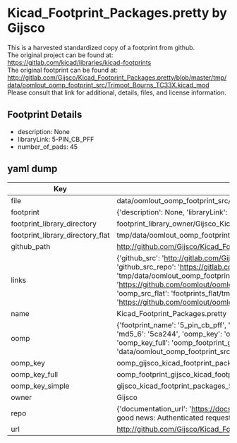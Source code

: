 # Kicad_Footprint_Packages.pretty by Gijsco  
This is a harvested standardized copy of a footprint from github.  
The original project can be found at:  
https://gitlab.com/kicad/libraries/kicad-footprints  
The original footprint can be found at:
http://gitlab.com/Gijsco/Kicad_Footprint_Packages.pretty/blob/master/tmp/data/oomlout_oomp_footprint_src/Trimpot_Bourns_TC33X.kicad_mod
Please consult that link for additional, details, files, and license information.  
## Footprint Details
* description: None  
* libraryLink: 5-PIN_CB_PFF  
* number_of_pads: 45  
## yaml dump  
| Key | Value |  
| --- | --- |  
| file | data/oomlout_oomp_footprint_src/Kicad_Footprint_Packages.pretty/5-PIN_CB_PFF.kicad_mod |  
| footprint | {'description': None, 'libraryLink': '5-PIN_CB_PFF', 'number_of_pads': 45} |  
| footprint_library_directory | footprint_library_owner/Gijsco_Kicad_Footprint_Packages.pretty |  
| footprint_library_directory_flat | tmp/data/oomlout_oomp_footprint_src/footprints_flat/gijsco_kicad_footprint_packages_5_pin_cb_pff/working |  
| github_path | http://github.com/Gijsco/Kicad_Footprint_Packages.pretty/blob/master/tmp/data/oomlout_oomp_footprint_src/5-PIN_CB_PFF.kicad_mod |  
| links | {'github_src': 'http://gitlab.com/Gijsco/Kicad_Footprint_Packages.pretty/blob/master/tmp/data/oomlout_oomp_footprint_src/Trimpot_Bourns_TC33X.kicad_mod', 'github_src_repo': 'https://gitlab.com/kicad/libraries/kicad-footprints', 'oomp_bot': 'tmp/data/oomlout_oomp_footprint_src/footprints/gijsco_kicad_footprint_packages_5_pin_cb_pff/working', 'oomp_bot_github': 'https://github.com/oomlout/oomlout_oomp_footprint_bot/tree/main/tmp/data/oomlout_oomp_footprint_src/footprints/gijsco_kicad_footprint_packages_5_pin_cb_pff/working', 'oomp_src_flat': 'footprints_flat/tmp/data/oomlout_oomp_footprint_src/footprints_flat/gijsco_kicad_footprint_packages_5_pin_cb_pff/working', 'oomp_src_flat_github': 'https://github.com/oomlout/oomlout_oomp_footprint_src/tree/main/tmp/data/oomlout_oomp_footprint_src/footprints_flat/gijsco_kicad_footprint_packages_5_pin_cb_pff/working'} |  
| name | Kicad_Footprint_Packages.pretty |  
| oomp | {'footprint_name': '5_pin_cb_pff', 'library_name': 'kicad_footprint_packages', 'md5': '5ca244654c51197d073afae02274cf68', 'md5_10': '5ca244654c', 'md5_5': '5ca24', 'md5_6': '5ca244', 'oomp_key': 'oomp_gijsco_kicad_footprint_packages_5_pin_cb_pff', 'oomp_key_extra': 'oomp_footprint_gijsco_kicad_footprint_packages_5_pin_cb_pff', 'oomp_key_full': 'oomp_footprint_gijsco_kicad_footprint_packages_5_pin_cb_pff_5ca244', 'oomp_key_simple': 'gijsco_kicad_footprint_packages_5_pin_cb_pff', 'original_filename': 'data/oomlout_oomp_footprint_src/Kicad_Footprint_Packages.pretty/5-PIN_CB_PFF.kicad_mod', 'owner_name': 'gijsco'} |  
| oomp_key | oomp_gijsco_kicad_footprint_packages_5_pin_cb_pff |  
| oomp_key_full | oomp_footprint_gijsco_kicad_footprint_packages_5_pin_cb_pff |  
| oomp_key_simple | gijsco_kicad_footprint_packages_5_pin_cb_pff |  
| owner | Gijsco |  
| repo | {'documentation_url': 'https://docs.github.com/rest/overview/resources-in-the-rest-api#rate-limiting', 'message': "API rate limit exceeded for 84.66.142.224. (But here's the good news: Authenticated requests get a higher rate limit. Check out the documentation for more details.)"} |  
| url | http://github.com/Gijsco/Kicad_Footprint_Packages.pretty |  


